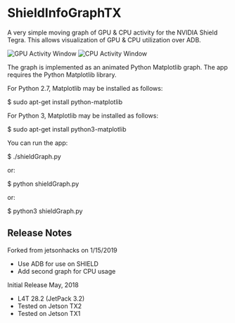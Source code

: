 # ShieldInfoGraphTX
A very simple moving graph of GPU & CPU activity for the NVIDIA Shield Tegra. This allows visualization of GPU & CPU utilization over ADB.

![GPU Activity Window](https://github.com/jetsonhacks/gpuGraphTX/blob/master/gpuGraph.png)
![CPU Activity Window](https://github.com/jetsonhacks/gpuGraphTX/blob/master/cpuGraph.png)


The graph is implemented as an animated Python Matplotlib graph. The app requires the Python Matplotlib library.

For Python 2.7, Matplotlib may be installed as follows:

$ sudo apt-get install python-matplotlib

For Python 3, Matplotlib may be installed as follows:

$ sudo apt-get install python3-matplotlib

You can run the app:

$ ./shieldGraph.py

or:

$ python shieldGraph.py

or:

$ python3 shieldGraph.py

<h2>Release Notes</h2>

Forked from jetsonhacks on 1/15/2019
* Use ADB for use on SHIELD
* Add second graph for CPU usage

Initial Release May, 2018
* L4T 28.2 (JetPack 3.2)
* Tested on Jetson TX2
* Tested on Jetson TX1

